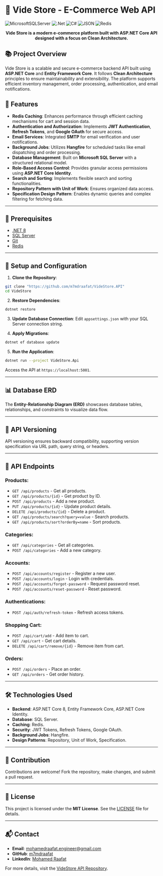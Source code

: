 # 🚀 Vide Store - E-Commerce Web API

![MicrosoftSQLServer](https://img.shields.io/badge/Microsoft%20SQL%20Server-CC2927?style=for-the-badge&logo=microsoft%20sql%20server&logoColor=white)
![.Net](https://img.shields.io/badge/.NET-5C2D91?style=for-the-badge&logo=.net&logoColor=white)
![C#](https://custom-icon-badges.demolab.com/badge/C%23-%23239120.svg?logo=cshrp&style=for-the-badge&logoColor=white)
![JSON](https://img.shields.io/badge/JSON-000?logo=json&style=for-the-badge&logoColor=white)
![Redis](https://img.shields.io/badge/Redis-DC382D?style=for-the-badge&logo=redis&logoColor=white)

<p align="center">
  <b>Vide Store is a modern e-commerce platform built with ASP.NET Core API designed with a focus on Clean Architecture.</b>
</p>

## 📚 Project Overview
Vide Store is a scalable and secure e-commerce backend API built using **ASP.NET Core** and **Entity Framework Core**. It follows **Clean Architecture** principles to ensure maintainability and extensibility. The platform supports efficient inventory management, order processing, authentication, and email notifications.

## 🌟 Features
- **Redis Caching**: Enhances performance through efficient caching mechanisms for cart and session data.
- **Authentication and Authorization**: Implements **JWT Authentication**, **Refresh Tokens**, and **Google OAuth** for secure access.
- **Email Services**: Integrated **SMTP** for email verification and user notifications.
- **Background Jobs**: Utilizes **Hangfire** for scheduled tasks like email dispatching and order processing.
- **Database Management**: Built on **Microsoft SQL Server** with a structured relational model.
- **Role-Based Access Control**: Provides granular access permissions using **ASP.NET Core Identity**.
- **Search and Sorting**: Implements flexible search and sorting functionalities.
- **Repository Pattern with Unit of Work**: Ensures organized data access.
- **Specification Design Pattern**: Enables dynamic queries and complex filtering for fetching data.

---

## 💎 Prerequisites
- [.NET 8](https://dotnet.microsoft.com/pt-br/)
- [SQL Server](https://www.microsoft.com/en-us/sql-server/sql-server-downloads)
- [Git](https://git-scm.com/)
- [Redis](https://redis.io/)

---

## 🎇 Setup and Configuration

1. **Clone the Repository**:
```bash
git clone "https://github.com/m7mdraafat/VideStore.API"
cd VideStore
```

2. **Restore Dependencies**:
```bash
dotnet restore
```

3. **Update Database Connection**:
Edit `appsettings.json` with your SQL Server connection string.

4. **Apply Migrations**:
```bash
dotnet ef database update
```

5. **Run the Application**:
```bash
dotnet run --project VideStore.Api
```
Access the API at `https://localhost:5001`.

---

## 📊 Database ERD
The **Entity-Relationship Diagram (ERD)** showcases database tables, relationships, and constraints to visualize data flow.

---

## 🔄 API Versioning
API versioning ensures backward compatibility, supporting version specification via URL path, query string, or headers.

---

## 🔌 API Endpoints

### **Products:**
- `GET /api/products` - Get all products.
- `GET /api/products/{id}` - Get product by ID.
- `POST /api/products` - Add a new product.
- `PUT /api/products/{id}` - Update product details.
- `DELETE /api/products/{id}` - Delete a product.
- `GET /api/products/search?query=value` - Search products.
- `GET /api/products/sort?orderBy=name` - Sort products.

### **Categories:**
- `GET /api/categories` - Get all categories.
- `POST /api/categories` - Add a new category.

### **Accounts:**
- `POST /api/accounts/register` - Register a new user.
- `POST /api/accounts/login` - Login with credentials.
- `POST /api/accounts/forgot-password` - Request password reset.
- `POST /api/accounts/reset-password` - Reset password.

### **Authentications:**
- `POST /api/auth/refresh-token` - Refresh access tokens.

### **Shopping Cart:**
- `POST /api/cart/add` - Add item to cart.
- `GET /api/cart` - Get cart details.
- `DELETE /api/cart/remove/{id}` - Remove item from cart.

### **Orders:**
- `POST /api/orders` - Place an order.
- `GET /api/orders` - Get order history.

---

## 🛠 Technologies Used
- **Backend**: ASP.NET Core 8, Entity Framework Core, ASP.NET Core Identity.
- **Database**: SQL Server.
- **Caching**: Redis.
- **Security**: JWT Tokens, Refresh Tokens, Google OAuth.
- **Background Jobs**: Hangfire.
- **Design Patterns**: Repository, Unit of Work, Specification.

---

## 🤝 Contribution
Contributions are welcome! Fork the repository, make changes, and submit a pull request.

---

## 📜 License
This project is licensed under the **MIT License**. See the [LICENSE](LICENSE) file for details.

---

## 📬 Contact
- **Email**: [mohamedraafat.engineer@gmail.com](mailto:mohamedraafat.engineer@gmail.com)
- **GitHub**: [m7mdraafat](https://github.com/m7mdraafat)
- **LinkedIn**: [Mohamed Raafat](https://www.linkedin.com/in/mohamed-raafat-701290252/)

For more details, visit the [VideStore API Repository](https://github.com/m7mdraafat/VideStore.API).

